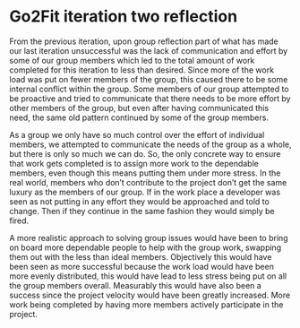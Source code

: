 # Go2Fit iteration two reflection


From the previous iteration, upon group reflection part of what has made our last iteration unsuccessful was the lack of communication and 
effort by some of our group members which led to the total amount of work completed for this iteration to less than desired. Since more of the
work load was put on fewer members of the group, this caused there to be some internal conflict within the group. Some members of our group 
attempted to be proactive and tried to communicate that there needs to be more effort by other members of the group, but even after having 
communicated this need, the same old pattern continued by some of the group members. 

As a group we only have so much control over the effort of individual members, we attempted to communicate the needs of the group as a whole,
but there is only so much we can do. So, the only concrete way to ensure that work gets completed is to assign more work to the dependable
members, even though this means putting them under more stress. In the real world, members who don’t contribute to the project don’t get the
same luxury as the members of our group. If in the work place a developer was seen as not putting in any effort they would be approached and
told to change. Then if they continue in the same fashion they would simply be fired.

A more realistic approach to solving group issues would have been to bring on board more dependable people to help with the group work,
swapping them out with the less than ideal members. Objectively this would have been seen as more successful because the work load would have
been more evenly distributed, this would have lead to less stress being put on all the group members overall. Measurably this would have also
been a success since the project velocity would have been greatly increased. More work being completed by having more members actively
participate in the project.
